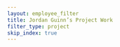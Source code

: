 ```yaml
---
layout: employee_filter
title: Jordan Guinn’s Project Work
filter_type: project
skip_index: true
---
```

